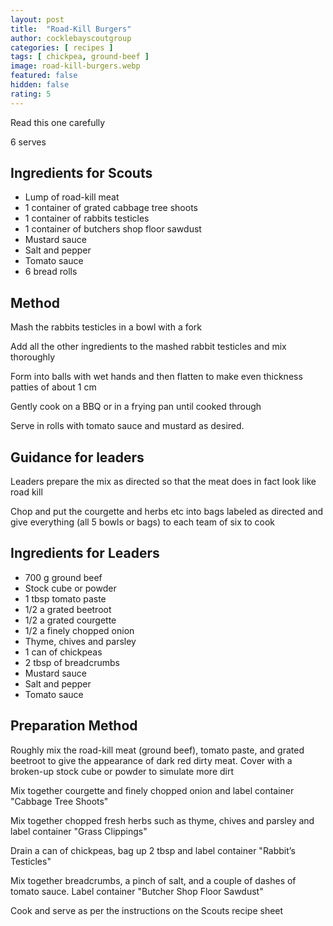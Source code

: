 ```yaml
---
layout: post
title:  "Road-Kill Burgers"
author: cocklebayscoutgroup
categories: [ recipes ]
tags: [ chickpea, ground-beef ]
image: road-kill-burgers.webp
featured: false
hidden: false
rating: 5
---
```


Read this one carefully

6 serves

## Ingredients for Scouts

* Lump of road-kill meat
* 1 container of grated cabbage tree shoots
* 1 container of rabbits testicles
* 1 container of butchers shop floor sawdust
* Mustard sauce
* Salt and pepper
* Tomato sauce
* 6 bread rolls

## Method

Mash the rabbits testicles in a bowl with a fork

Add all the other ingredients to the mashed rabbit testicles and mix thoroughly

Form into balls with wet hands and then flatten to make even thickness patties of about 1 cm

Gently cook on a BBQ or in a frying pan until cooked through

Serve in rolls with tomato sauce and mustard as desired.

## Guidance for leaders

Leaders prepare the mix as directed so that the meat does in fact look like road kill

Chop and put the courgette and herbs etc into bags labeled as directed and give everything (all 5 bowls or bags) to each team of six to cook

## Ingredients for Leaders

* 700 g ground beef
* Stock cube or powder
* 1 tbsp tomato paste
* 1/2 a grated beetroot
* 1/2 a grated courgette
* 1/2 a finely chopped onion
* Thyme, chives and parsley
* 1 can of chickpeas
* 2 tbsp of breadcrumbs
* Mustard sauce
* Salt and pepper
* Tomato sauce

## Preparation Method

Roughly mix the road-kill meat (ground beef), tomato paste, and grated beetroot to give the appearance of dark red dirty meat. Cover with a broken-up stock cube or powder to simulate more dirt

Mix together courgette and finely chopped onion and label container "Cabbage Tree Shoots"

Mix together chopped fresh herbs such as thyme, chives and parsley and label container "Grass Clippings"

Drain a can of chickpeas, bag up 2 tbsp and label container "Rabbit’s Testicles"

Mix together breadcrumbs, a pinch of salt, and a couple of dashes of tomato sauce. Label container "Butcher Shop Floor Sawdust"

Cook and serve as per the instructions on the Scouts recipe sheet

